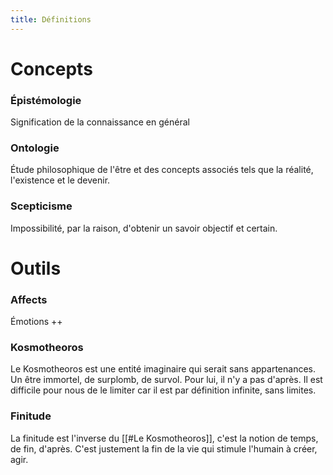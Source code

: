 ```yaml
---
title: Définitions
---
```

# Concepts
### Épistémologie
Signification de la connaissance en général
### Ontologie
Étude philosophique de l'être et des concepts associés tels que la réalité, l'existence et le devenir. 
### Scepticisme
Impossibilité, par la raison, d'obtenir un savoir objectif et certain.
# Outils
### Affects
Émotions ++
### Kosmotheoros
Le Kosmotheoros est une entité imaginaire qui serait sans appartenances. Un être immortel, de surplomb, de survol. Pour lui, il n'y a pas d'après. Il est difficile pour nous de le limiter car il est par définition infinite, sans limites.

### Finitude
La finitude est l'inverse du [[#Le Kosmotheoros]], c'est la notion de temps, de fin, d'après. C'est justement la fin de la vie qui stimule l'humain à créer, agir.
